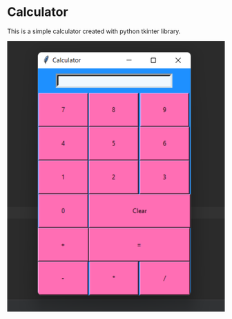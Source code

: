# Calculator
 This is a simple calculator created with python tkinter library.
 
 
 
 


![alt text](https://github.com/GalkaKG/Calculator/blob/main/%D0%BC%D0%BE%D1%8F%D1%82%20%D0%BA%D0%B0%D0%BB%D0%BA%D1%83%D0%BB%D0%B0%D1%82%D0%BE%D1%80.png)
